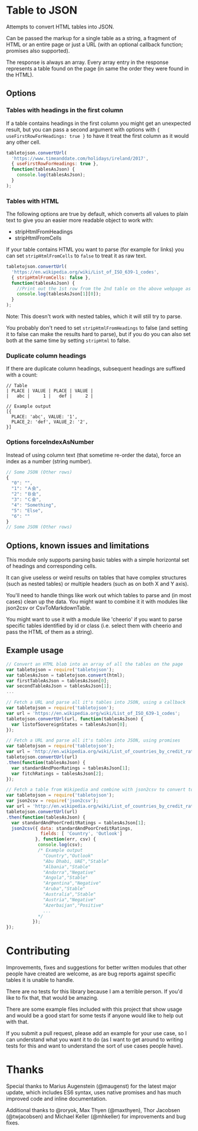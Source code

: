 # Table to JSON

Attempts to convert HTML tables into JSON.

Can be passed the markup for a single table as a string, a fragment of HTML or an entire page or just a URL (with an optional callback function; promises also supported).

The response is always an array. Every array entry in the response represents a table found on the page (in same the order they were found in the HTML).

## Options

### Tables with headings in the first column 

If a table contains headings in the first column you might get an unexpected result, but you can pass a second argument with options with `{ useFirstRowForHeadings: true }` to have it treat the first column as it would any other cell.

``` javascript
tabletojson.convertUrl(
  'https://www.timeanddate.com/holidays/ireland/2017',
  { useFirstRowForHeadings: true },
  function(tablesAsJson) {
    console.log(tablesAsJson);
  }
);
```

### Tables with HTML

The following options are true by default, which converts all values to plain text to give you an easier more readable object to work with:

* stripHtmlFromHeadings
* stripHtmlFromCells

If your table contains HTML you want to parse (for example for links) you can set `stripHtmlFromCells` to `false` to treat it as raw text.

``` javascript
tabletojson.convertUrl(
  'https://en.wikipedia.org/wiki/List_of_ISO_639-1_codes',
  { stripHtmlFromCells: false },
  function(tablesAsJson) {
    //Print out the 1st row from the 2nd table on the above webpage as JSON 
    console.log(tablesAsJson[1][0]);
  }
);
```

Note: This doesn't work with nested tables, which it will still try to parse.

You probably don't need to set `stripHtmlFromHeadings` to false (and setting it to false can make the results hard to parse), but if you do you can also set both at the same time by setting `stripHtml` to false.

### Duplicate column headings 

If there are duplicate column headings, subsequent headings are suffixed with a count:

```
// Table
| PLACE | VALUE | PLACE | VALUE |
|   abc |     1 |   def |     2 |

// Example output
[{
  PLACE: 'abc', VALUE: '1',
  PLACE_2: 'def', VALUE_2: '2',
}]
```
### Options forceIndexAsNumber
Instead of using column text (that sometime re-order the data), force an index as a number (string number).

``` javascript
// Some JSON (Other rows)
{
  "0": "",
  "1": "Ａ会",
  "2": "Ｂ会",
  "3": "Ｃ会",
  "4": "Something",
  "5": "Else",
  "6": ""
}
// Some JSON (Other rows)
```

## Options, known issues and limitations

This module only supports parsing basic tables with a simple horizontal set of <th></th> headings and corresponding <td></td> cells.

It can give useless or weird results on tables that have complex structures (such as nested tables) or multiple headers (such as on both X and Y axis).

You'll need to handle things like work out which tables to parse and (in most cases) clean up the data. You might want to combine it it with modules like json2csv or CsvToMarkdownTable.

You might want to use it with a module like 'cheerio' if you want to parse specific tables identified by id or class (i.e. select them with cheerio and pass the HTML of them as a string).

## Example usage

``` javascript
// Convert an HTML blob into an array of all the tables on the page
var tabletojson = require('tabletojson');
var tablesAsJson = tabletojson.convert(html);
var firstTableAsJson = tablesAsJson[0];
var secondTableAsJson = tablesAsJson[1];
...
```

``` javascript
// Fetch a URL and parse all it's tables into JSON, using a callback
var tabletojson = require('tabletojson');
var url = 'https://en.wikipedia.org/wiki/List_of_ISO_639-1_codes';
tabletojson.convertUrl(url, function(tablesAsJson) {
  var listofSovereignStates = tablesAsJson[0];
});
```

``` javascript
// Fetch a URL and parse all it's tables into JSON, using promises
var tabletojson = require('tabletojson');
var url = 'http://en.wikipedia.org/wiki/List_of_countries_by_credit_rating';
tabletojson.convertUrl(url)
.then(function(tablesAsJson) {
  var standardAndPoorRatings = tablesAsJson[1];
  var fitchRatings = tablesAsJson[2];
});
```

``` javascript
// Fetch a table from Wikipedia and combine with json2csv to convert to CSV
var tabletojson = require('tabletojson');
var json2csv = require('json2csv');
var url = 'http://en.wikipedia.org/wiki/List_of_countries_by_credit_rating';
tabletojson.convertUrl(url)
.then(function(tablesAsJson) {
  var standardAndPoorCreditRatings = tablesAsJson[1];
  json2csv({ data: standardAndPoorCreditRatings,
             fields: [ 'Country', 'Outlook']
           }, function(err, csv) {
            console.log(csv);
            /* Example output
              "Country","Outlook"
              "Abu Dhabi, UAE","Stable"
              "Albania","Stable"
              "Andorra","Negative"
              "Angola","Stable"
              "Argentina","Negative"
              "Aruba","Stable"
              "Australia","Stable"
              "Austria","Negative"
              "Azerbaijan","Positive"
              ...
            */
          });
});
```

# Contributing

Improvements, fixes and suggestions for better written modules that other people have created are welcome, as are bug reports against specific tables it is unable to handle.

There are no tests for this library because I am a terrible person. If you'd like to fix that, that would be amazing.

There are some example files included with this project that show usage and would be a good start for some tests if anyone would like to help out with that.

If you submit a pull request, please add an example for your use case, so I can understand what you want it to do (as I want to get around to writing tests for this and want to understand the sort of use cases people have).

# Thanks

Special thanks to Marius Augenstein (@maugenst) for the latest major update, which includes ES6 syntax, uses native promises and has much improved code and inline documentation.

Additional thanks to @roryok, Max Thyen (@maxthyen), Thor Jacobsen (@twjacobsen) and Michael Keller (@mhkeller) for improvements and bug fixes.